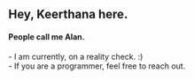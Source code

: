 <h2>Hey, Keerthana here.</h2>  
<h4>People call me Alan.</h4>     
<p>- I am currently, on a reality check. :)<br>- If you are a programmer, feel free to reach out.</p>     
<!---       
keerthana5958v/keerthana5958v is a ✨ special ✨ repository because its `README.md` (this file) appears on your GitHub profile. 
You can click the Preview link to take a look at your changes.   
---> 
   
